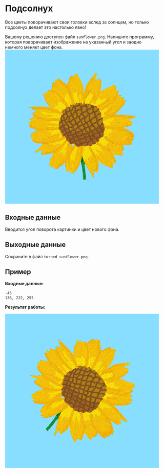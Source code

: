 # Подсолнух

Все цветы поворачивают свои головки вслед за солнцем, но только подсолнух делает это настолько явно!

Вашему решению доступен файл `sunflower.png`. Напишите программу, которая поворачивает изображение на указанный угол и заодно немного меняет цвет фона.
![alt text](image.png)
## Входные данные

Вводится угол поворота картинки и цвет нового фона.

## Выходные данные

Сохраните в файл `turned_sunflower.png`.

## Пример

**Входные данные:**

```
-45
136, 222, 255
```

**Результат работы:**

![alt text](image-1.png)